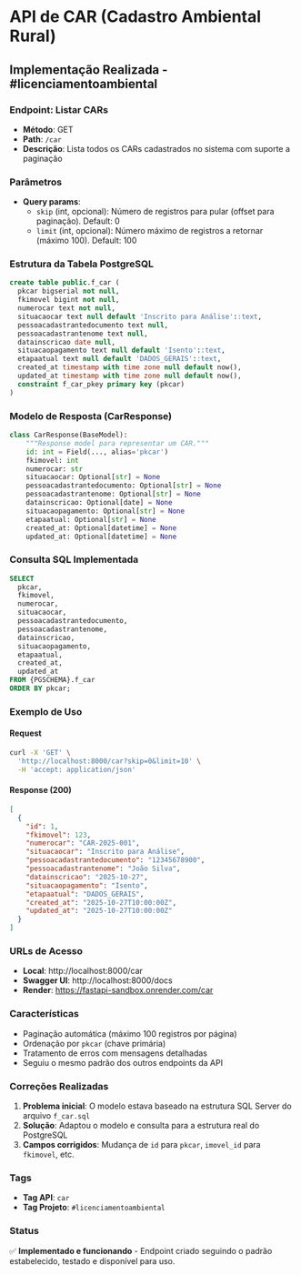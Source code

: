 # API de CAR (Cadastro Ambiental Rural)

## Implementação Realizada - #licenciamentoambiental

### Endpoint: Listar CARs
- **Método**: GET
- **Path**: `/car`
- **Descrição**: Lista todos os CARs cadastrados no sistema com suporte a paginação

### Parâmetros
- **Query params**:
  - `skip` (int, opcional): Número de registros para pular (offset para paginação). Default: 0
  - `limit` (int, opcional): Número máximo de registros a retornar (máximo 100). Default: 100

### Estrutura da Tabela PostgreSQL
```sql
create table public.f_car (
  pkcar bigserial not null,
  fkimovel bigint not null,
  numerocar text not null,
  situacaocar text null default 'Inscrito para Análise'::text,
  pessoacadastrantedocumento text null,
  pessoacadastrantenome text null,
  datainscricao date null,
  situacaopagamento text null default 'Isento'::text,
  etapaatual text null default 'DADOS_GERAIS'::text,
  created_at timestamp with time zone null default now(),
  updated_at timestamp with time zone null default now(),
  constraint f_car_pkey primary key (pkcar)
)
```

### Modelo de Resposta (CarResponse)
```python
class CarResponse(BaseModel):
    """Response model para representar um CAR."""
    id: int = Field(..., alias='pkcar')
    fkimovel: int
    numerocar: str
    situacaocar: Optional[str] = None
    pessoacadastrantedocumento: Optional[str] = None
    pessoacadastrantenome: Optional[str] = None
    datainscricao: Optional[date] = None
    situacaopagamento: Optional[str] = None
    etapaatual: Optional[str] = None
    created_at: Optional[datetime] = None
    updated_at: Optional[datetime] = None
```

### Consulta SQL Implementada
```sql
SELECT
  pkcar,
  fkimovel,
  numerocar,
  situacaocar,
  pessoacadastrantedocumento,
  pessoacadastrantenome,
  datainscricao,
  situacaopagamento,
  etapaatual,
  created_at,
  updated_at
FROM {PGSCHEMA}.f_car
ORDER BY pkcar;
```

### Exemplo de Uso

#### Request
```bash
curl -X 'GET' \
  'http://localhost:8000/car?skip=0&limit=10' \
  -H 'accept: application/json'
```

#### Response (200)
```json
[
  {
    "id": 1,
    "fkimovel": 123,
    "numerocar": "CAR-2025-001",
    "situacaocar": "Inscrito para Análise",
    "pessoacadastrantedocumento": "12345678900",
    "pessoacadastrantenome": "João Silva",
    "datainscricao": "2025-10-27",
    "situacaopagamento": "Isento",
    "etapaatual": "DADOS_GERAIS",
    "created_at": "2025-10-27T10:00:00Z",
    "updated_at": "2025-10-27T10:00:00Z"
  }
]
```

### URLs de Acesso
- **Local**: http://localhost:8000/car
- **Swagger UI**: http://localhost:8000/docs
- **Render**: https://fastapi-sandbox.onrender.com/car

### Características
- Paginação automática (máximo 100 registros por página)
- Ordenação por `pkcar` (chave primária)
- Tratamento de erros com mensagens detalhadas
- Seguiu o mesmo padrão dos outros endpoints da API

### Correções Realizadas
1. **Problema inicial**: O modelo estava baseado na estrutura SQL Server do arquivo `f_car.sql`
2. **Solução**: Adaptou o modelo e consulta para a estrutura real do PostgreSQL
3. **Campos corrigidos**: Mudança de `id` para `pkcar`, `imovel_id` para `fkimovel`, etc.

### Tags
- **Tag API**: `car`
- **Tag Projeto**: `#licenciamentoambiental`

### Status
✅ **Implementado e funcionando** - Endpoint criado seguindo o padrão estabelecido, testado e disponível para uso.